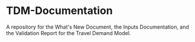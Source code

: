 # TDM-Documentation
A repository for the What's New Document, the Inputs Documentation, and the Validation Report for the Travel Demand Model.
